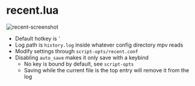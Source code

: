 # recent.lua
![recent-screenshot](https://raw.githubusercontent.com/nightedt/mpv-scripts/master/etc/recent.png)
* Default hotkey is **`` ` ``**
* Log path is `history.log` inside whatever config directory mpv reads
* Modify settings through `script-opts/recent.conf`
* Disabling `auto_save` makes it only save with a keybind
    * No key is bound by default, see `script-opts`
    * Saving while the current file is the top entry will remove it from the log
